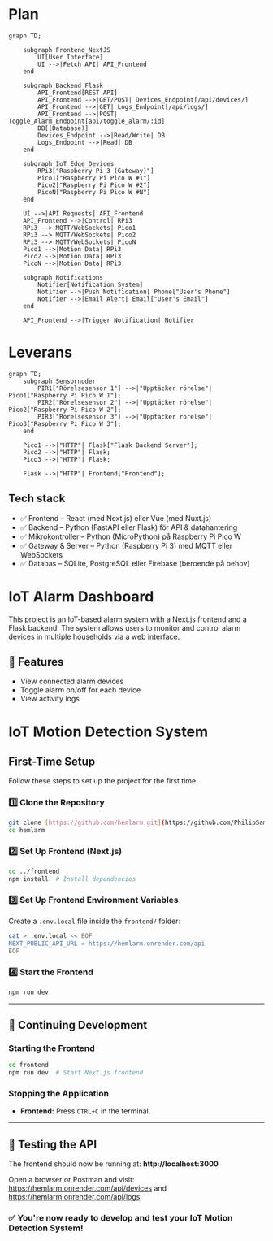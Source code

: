 # Plan

```mermaid
graph TD;
    
    subgraph Frontend_NextJS
        UI[User Interface]
        UI -->|Fetch API| API_Frontend
    end

    subgraph Backend_Flask
        API_Frontend[REST API]
        API_Frontend -->|GET/POST| Devices_Endpoint[/api/devices/]
        API_Frontend -->|GET| Logs_Endpoint[/api/logs/]
        API_Frontend -->|POST| Toggle_Alarm_Endpoint[api/toggle_alarm/:id]
        DB[(Database)]
        Devices_Endpoint -->|Read/Write| DB
        Logs_Endpoint -->|Read| DB
    end
    
    subgraph IoT_Edge_Devices
        RPi3["Raspberry Pi 3 (Gateway)"]
        Pico1["Raspberry Pi Pico W #1"]
        Pico2["Raspberry Pi Pico W #2"]
        PicoN["Raspberry Pi Pico W #N"]
    end

    UI -->|API Requests| API_Frontend
    API_Frontend -->|Control| RPi3
    RPi3 -->|MQTT/WebSockets| Pico1
    RPi3 -->|MQTT/WebSockets| Pico2
    RPi3 -->|MQTT/WebSockets| PicoN
    Pico1 -->|Motion Data| RPi3
    Pico2 -->|Motion Data| RPi3
    PicoN -->|Motion Data| RPi3

    subgraph Notifications
        Notifier[Notification System]
        Notifier -->|Push Notification| Phone["User's Phone"]
        Notifier -->|Email Alert| Email["User's Email"]
    end

    API_Frontend -->|Trigger Notification| Notifier
```
# Leverans

```mermaid
graph TD;
    subgraph Sensornoder
        PIR1["Rörelsesensor 1"] -->|"Upptäcker rörelse"| Pico1["Raspberry Pi Pico W 1"];
        PIR2["Rörelsesensor 2"] -->|"Upptäcker rörelse"| Pico2["Raspberry Pi Pico W 2"];
        PIR3["Rörelsesensor 3"] -->|"Upptäcker rörelse"| Pico3["Raspberry Pi Pico W 3"];
    end
    
    Pico1 -->|"HTTP"| Flask["Flask Backend Server"];
    Pico2 -->|"HTTP"| Flask;
    Pico3 -->|"HTTP"| Flask;
    
    Flask -->|"HTTP"| Frontend["Frontend"];
```
## Tech stack

- ✅ Frontend – React (med Next.js) eller Vue (med Nuxt.js)
- ✅ Backend – Python (FastAPI eller Flask) för API & datahantering
- ✅ Mikrokontroller – Python (MicroPython) på Raspberry Pi Pico W
- ✅ Gateway & Server – Python (Raspberry Pi 3) med MQTT eller WebSockets
- ✅ Databas – SQLite, PostgreSQL eller Firebase (beroende på behov)


# IoT Alarm Dashboard

This project is an IoT-based alarm system with a Next.js frontend and a Flask backend. The system allows users to monitor and control alarm devices in multiple households via a web interface.

## 🚀 Features
- View connected alarm devices
- Toggle alarm on/off for each device
- View activity logs

# IoT Motion Detection System

## First-Time Setup

Follow these steps to set up the project for the first time.

### 1️⃣ **Clone the Repository**
```bash
git clone [https://github.com/hemlarm.git](https://github.com/PhilipSamuelsson/hemlarm.git)
cd hemlarm
```

### 2️⃣ **Set Up Frontend (Next.js)**
```bash
cd ../frontend
npm install  # Install dependencies
```

### 3️⃣ **Set Up Frontend Environment Variables**
Create a `.env.local` file inside the `frontend/` folder:
```bash
cat > .env.local << EOF
NEXT_PUBLIC_API_URL = https://hemlarm.onrender.com/api
EOF
```

### 4️⃣ **Start the Frontend**
```bash
npm run dev
```

---

## 🔄 Continuing Development

### **Starting the Frontend**
```bash
cd frontend
npm run dev  # Start Next.js frontend
```

### **Stopping the Application**
- **Frontend:** Press `CTRL+C` in the terminal.
---


## 🧪 Testing the API 
The frontend should now be running at: **http://localhost:3000** 

Open a browser or Postman and visit: 
https://hemlarm.onrender.com/api/devices 
and
https://hemlarm.onrender.com/api/logs

### ✅ You're now ready to develop and test your IoT Motion Detection System!
